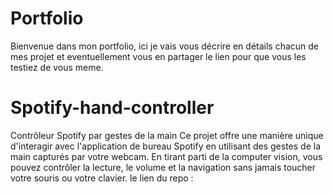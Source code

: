 # Portfolio

Bienvenue dans mon portfolio,
ici je vais vous décrire en détails chacun de mes projet et eventuellement
vous en partager le lien pour que vous les testiez de vous meme.

# Spotify-hand-controller
Contrôleur Spotify par gestes de la main Ce projet offre une manière unique d'interagir avec l'application de bureau Spotify en utilisant des gestes de la main capturés par votre webcam. En tirant parti de la computer vision, vous pouvez contrôler la lecture, le volume et la navigation sans jamais toucher votre souris ou votre clavier.
le lien du repo : 
